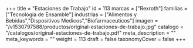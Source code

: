 +++
title = "Estaciones de Trabajo"
id = 113
marcas = ["Rexroth"]
familias = ["Tecnología de Ensamble"]
industrias = ["Alimentos y Bebidas","Dispositivos Medicos","Biofarmaceuticos"]
imagen = "/v1530797588/productos/original-estaciones-de-trabajo.jpg"
catalogo = "/catalogos/original-estaciones-de-trabajo.pdf"
meta_description = ""
meta_keywords = ""
weight = 113
draft = false
taxonomyCover = false
+++
